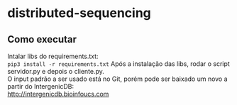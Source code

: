 # distributed-sequencing

## Como executar
Intalar libs do requirements.txt:<br>
  `pip3 install -r requirements.txt`
Após a instalação das libs, rodar o script servidor.py e depois o cliente.py.<br>
O input padrão a ser usado está no Git, porém pode ser baixado um novo a partir do IntergenicDB:<br>
  http://intergenicdb.bioinfoucs.com
